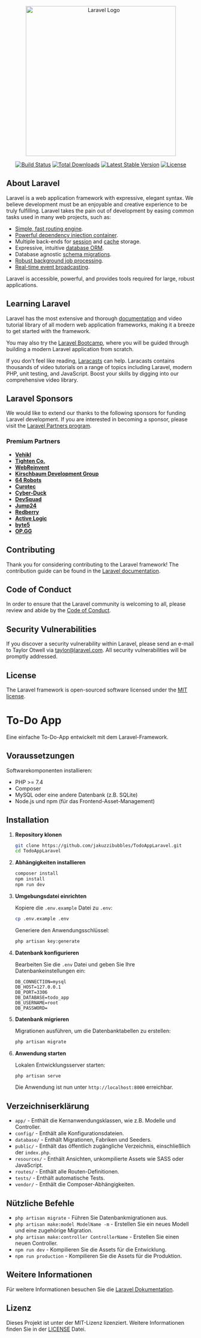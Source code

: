 <p align="center"><a href="https://laravel.com" target="_blank"><img src="https://raw.githubusercontent.com/laravel/art/master/logo-lockup/5%20SVG/2%20CMYK/1%20Full%20Color/laravel-logolockup-cmyk-red.svg" width="400" alt="Laravel Logo"></a></p>

<p align="center">
<a href="https://github.com/laravel/framework/actions"><img src="https://github.com/laravel/framework/workflows/tests/badge.svg" alt="Build Status"></a>
<a href="https://packagist.org/packages/laravel/framework"><img src="https://img.shields.io/packagist/dt/laravel/framework" alt="Total Downloads"></a>
<a href="https://packagist.org/packages/laravel/framework"><img src="https://img.shields.io/packagist/v/laravel/framework" alt="Latest Stable Version"></a>
<a href="https://packagist.org/packages/laravel/framework"><img src="https://img.shields.io/packagist/l/laravel/framework" alt="License"></a>
</p>

## About Laravel

Laravel is a web application framework with expressive, elegant syntax. We believe development must be an enjoyable and creative experience to be truly fulfilling. Laravel takes the pain out of development by easing common tasks used in many web projects, such as:

- [Simple, fast routing engine](https://laravel.com/docs/routing).
- [Powerful dependency injection container](https://laravel.com/docs/container).
- Multiple back-ends for [session](https://laravel.com/docs/session) and [cache](https://laravel.com/docs/cache) storage.
- Expressive, intuitive [database ORM](https://laravel.com/docs/eloquent).
- Database agnostic [schema migrations](https://laravel.com/docs/migrations).
- [Robust background job processing](https://laravel.com/docs/queues).
- [Real-time event broadcasting](https://laravel.com/docs/broadcasting).

Laravel is accessible, powerful, and provides tools required for large, robust applications.

## Learning Laravel

Laravel has the most extensive and thorough [documentation](https://laravel.com/docs) and video tutorial library of all modern web application frameworks, making it a breeze to get started with the framework.

You may also try the [Laravel Bootcamp](https://bootcamp.laravel.com), where you will be guided through building a modern Laravel application from scratch.

If you don't feel like reading, [Laracasts](https://laracasts.com) can help. Laracasts contains thousands of video tutorials on a range of topics including Laravel, modern PHP, unit testing, and JavaScript. Boost your skills by digging into our comprehensive video library.

## Laravel Sponsors

We would like to extend our thanks to the following sponsors for funding Laravel development. If you are interested in becoming a sponsor, please visit the [Laravel Partners program](https://partners.laravel.com).

### Premium Partners

- **[Vehikl](https://vehikl.com/)**
- **[Tighten Co.](https://tighten.co)**
- **[WebReinvent](https://webreinvent.com/)**
- **[Kirschbaum Development Group](https://kirschbaumdevelopment.com)**
- **[64 Robots](https://64robots.com)**
- **[Curotec](https://www.curotec.com/services/technologies/laravel/)**
- **[Cyber-Duck](https://cyber-duck.co.uk)**
- **[DevSquad](https://devsquad.com/hire-laravel-developers)**
- **[Jump24](https://jump24.co.uk)**
- **[Redberry](https://redberry.international/laravel/)**
- **[Active Logic](https://activelogic.com)**
- **[byte5](https://byte5.de)**
- **[OP.GG](https://op.gg)**

## Contributing

Thank you for considering contributing to the Laravel framework! The contribution guide can be found in the [Laravel documentation](https://laravel.com/docs/contributions).

## Code of Conduct

In order to ensure that the Laravel community is welcoming to all, please review and abide by the [Code of Conduct](https://laravel.com/docs/contributions#code-of-conduct).

## Security Vulnerabilities

If you discover a security vulnerability within Laravel, please send an e-mail to Taylor Otwell via [taylor@laravel.com](mailto:taylor@laravel.com). All security vulnerabilities will be promptly addressed.

## License

The Laravel framework is open-sourced software licensed under the [MIT license](https://opensource.org/licenses/MIT).


# To-Do App

Eine einfache To-Do-App entwickelt mit dem Laravel-Framework.

## Voraussetzungen

Softwarekomponenten installieren:

- PHP >= 7.4
- Composer
- MySQL oder eine andere Datenbank (z.B. SQLite)
- Node.js und npm (für das Frontend-Asset-Management)

## Installation

1. **Repository klonen**

    ```bash
    git clone https://github.com/jakuzzibubbles/TodoAppLaravel.git
    cd TodoAppLaravel
    ```

2. **Abhängigkeiten installieren**

    ```bash
    composer install
    npm install
    npm run dev
    ```

3. **Umgebungsdatei einrichten**

    Kopiere die `.env.example` Datei zu `.env`:

    ```bash
    cp .env.example .env
    ```

    Generiere den Anwendungsschlüssel:

    ```bash
    php artisan key:generate
    ```

4. **Datenbank konfigurieren**

    Bearbeiten Sie die `.env` Datei und geben Sie Ihre Datenbankeinstellungen ein:

    ```plaintext
    DB_CONNECTION=mysql
    DB_HOST=127.0.0.1
    DB_PORT=3306
    DB_DATABASE=todo_app
    DB_USERNAME=root
    DB_PASSWORD=
    ```

5. **Datenbank migrieren**

    Migrationen ausführen, um die Datenbanktabellen zu erstellen:

    ```bash
    php artisan migrate
    ```

6. **Anwendung starten**

    Lokalen Entwicklungsserver starten:

    ```bash
    php artisan serve
    ```

    Die Anwendung ist nun unter `http://localhost:8000` erreichbar.

## Verzeichniserklärung

- `app/` - Enthält die Kernanwendungsklassen, wie z.B. Modelle und Controller.
- `config/` - Enthält alle Konfigurationsdateien.
- `database/` - Enthält Migrationen, Fabriken und Seeders.
- `public/` - Enthält das öffentlich zugängliche Verzeichnis, einschließlich der `index.php`.
- `resources/` - Enthält Ansichten, unkompilierte Assets wie SASS oder JavaScript.
- `routes/` - Enthält alle Routen-Definitionen.
- `tests/` - Enthält automatische Tests.
- `vendor/` - Enthält die Composer-Abhängigkeiten.

## Nützliche Befehle

- `php artisan migrate` - Führen Sie Datenbankmigrationen aus.
- `php artisan make:model ModelName -m` - Erstellen Sie ein neues Modell und eine zugehörige Migration.
- `php artisan make:controller ControllerName` - Erstellen Sie einen neuen Controller.
- `npm run dev` - Kompilieren Sie die Assets für die Entwicklung.
- `npm run production` - Kompilieren Sie die Assets für die Produktion.

## Weitere Informationen

Für weitere Informationen besuchen Sie die [Laravel Dokumentation](https://laravel.com/docs).

## Lizenz

Dieses Projekt ist unter der MIT-Lizenz lizenziert. Weitere Informationen finden Sie in der [LICENSE](LICENSE) Datei.